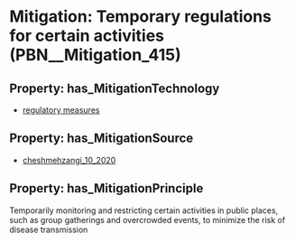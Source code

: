 # Mitigation: __Temporary regulations for certain activities__ (PBN__Mitigation_415)

## Property: has_MitigationTechnology

* [regulatory measures](../Technology/PBN__Technology_3206)

## Property: has_MitigationSource

* [cheshmehzangi_10_2020](../Article/PBN__Article_63)

## Property: has_MitigationPrinciple

Temporarily monitoring and restricting certain activities in public places, such as group gatherings and overcrowded events, to minimize the risk of disease transmission


